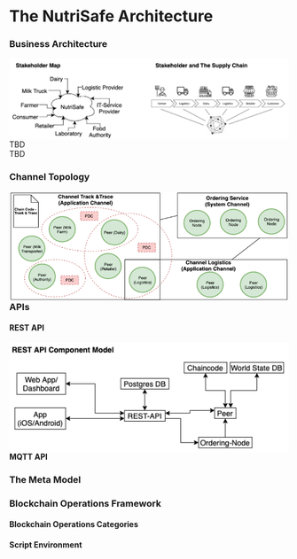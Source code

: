 # The NutriSafe Architecture

### Business Architecture


<img src="./pictures/stakeholder_maps.png"
     alt="Markdown Monster icon"
     style="float: left; margin-right: 10px;" /><space><space>

<br>
TBD
<br>
TBD

### Channel Topology

<img src="./pictures/channel_topology.png"
     alt="Markdown Monster icon"
     style="float: left; margin-right: 10px;" /> 


### APIs

#### REST API

<img src="./pictures/rest_api_component_model.png"
     alt="Markdown Monster icon"
     style="float: left; margin-right: 10px;" /> 

<br>

#### MQTT API

### The Meta Model

### Blockchain Operations Framework

#### Blockchain Operations Categories

#### Script Environment


